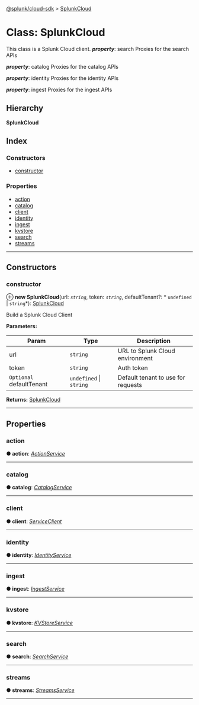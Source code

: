 [@splunk/cloud-sdk](../README.md) > [SplunkCloud](../classes/splunkcloud.md)

# Class: SplunkCloud

This class is a Splunk Cloud client.
*__property__*: search Proxies for the search APIs

*__property__*: catalog Proxies for the catalog APIs

*__property__*: identity Proxies for the identity APIs

*__property__*: ingest Proxies for the ingest APIs

## Hierarchy

**SplunkCloud**

## Index

### Constructors

* [constructor](splunkcloud.md#constructor)

### Properties

* [action](splunkcloud.md#action)
* [catalog](splunkcloud.md#catalog)
* [client](splunkcloud.md#client)
* [identity](splunkcloud.md#identity)
* [ingest](splunkcloud.md#ingest)
* [kvstore](splunkcloud.md#kvstore)
* [search](splunkcloud.md#search)
* [streams](splunkcloud.md#streams)

---

## Constructors

<a id="constructor"></a>

###  constructor

⊕ **new SplunkCloud**(url: *`string`*, token: *`string`*, defaultTenant?: * `undefined` &#124; `string`*): [SplunkCloud](splunkcloud.md)

Build a Splunk Cloud Client

**Parameters:**

| Param | Type | Description |
| ------ | ------ | ------ |
| url | `string` |  URL to Splunk Cloud environment |
| token | `string` |  Auth token |
| `Optional` defaultTenant |  `undefined` &#124; `string`|  Default tenant to use for requests |

**Returns:** [SplunkCloud](splunkcloud.md)

___

## Properties

<a id="action"></a>

###  action

**● action**: *[ActionService](actionservice.md)*

___
<a id="catalog"></a>

###  catalog

**● catalog**: *[CatalogService](catalogservice.md)*

___
<a id="client"></a>

###  client

**● client**: *[ServiceClient](serviceclient.md)*

___
<a id="identity"></a>

###  identity

**● identity**: *[IdentityService](identityservice.md)*

___
<a id="ingest"></a>

###  ingest

**● ingest**: *[IngestService](ingestservice.md)*

___
<a id="kvstore"></a>

###  kvstore

**● kvstore**: *[KVStoreService](kvstoreservice.md)*

___
<a id="search"></a>

###  search

**● search**: *[SearchService](searchservice.md)*

___
<a id="streams"></a>

###  streams

**● streams**: *[StreamsService](streamsservice.md)*

___

